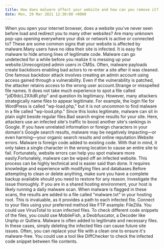 ```yaml
---
title: How does malware affect your website and how can you remove it?
date: Mon, 29 Mar 2021 12:30:00 +0000
---
```

When you open your internet browser, does a website you've never seen before load and redirect you to many other websites? Are many unknown pop-ups opening everywhere your disk or network is active or connected to? These are some common signs that your website is affected by malware.Many users have no idea their site is infected. It is easy for malware to hide among lines of legitimate code. Malware can go undetected for a while before you realize it is messing up your website.Unrecognized admin users in CMSs. Often, malware payloads create backdoors enabling bad actors to re-enter a site after it was cleaned. One famous backdoor attack involves creating an admin account using access gained through a vulnerability. Even if the vulnerability is patched, the attacker retains access to the wrong user account.Strange or misspelled file names. It does not take much experience to spot a file called "jdD9dcL2XXdR.php" and question its legitimacy. However, many attackers strategically name files to appear legitimate. For example, the login file for WordPress is called "wp-load.php," but it is not uncommon to find malware in a file called "wp-lood.php." Since this looks legitimate, malware can sit in plain sight beside regular files.Bad search engine results for your site. Here, attackers use an infected site's traffic to boost another site's rankings in Google. If you have unrelated information or foreign characters in your domain's Google search results, malware may be negatively impacting—or even harming—your organic search results and online reputation.Website errors. Malware is foreign code added to existing code. With that in mind, it only takes a single character in the wrong location to cause an entire site to fail. Fortunately, website errors can help you spot malware more easily.Fortunately, malware can be wiped off an infected website. This process can be highly technical and is easier said than done. It requires knowledge and experience with modifying files and databases.Before attempting to clean or delete anything, make sure you have a complete backup available should you need to restore for any reason. Investigate the issue thoroughly. If you are in a shared hosting environment, your host is likely running a daily malware scan. When malware is flagged in these scans, the results are added to a file called "malware.txt" in your hosting root. This is invaluable, as it provides a path to each infected file. Connect to your files using your preferred method like FTP example: FileZilla. You could use VirusTotal to scan infected files. To check different code snippets of the files, you could use MobileFish, a Deobfuscator, a Decoder like Unphp or Quttera. Malware is often added to legitimate and necessary files. In these cases, simply deleting the infected files can cause future site issues. Often, you can replace your file with a clean one to ensure it's malware-free. You could use a tool like DiffChecker to check the infected code snippet between file contents.